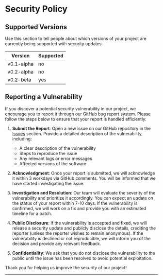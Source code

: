 # Security Policy

## Supported Versions

Use this section to tell people about which versions of your project are
currently being supported with security updates.

| Version | Supported          |
| ------- | ------------------ |
| v0.1-alpha | no |
| v0.2-alpha | no |
| v0.2-beta | yes |



## Reporting a Vulnerability

If you discover a potential security vulnerability in our project, we encourage you to report it through our GitHub bug report system. Please follow the steps below to ensure that your report is handled efficiently:

1. **Submit the Report**: Open a new issue on our GitHub repository in the [Issues](https://github.com/yourproject/issues) section. Provide a detailed description of the vulnerability, including:
   - A clear description of the vulnerability
   - Steps to reproduce the issue
   - Any relevant logs or error messages
   - Affected versions of the software

2. **Acknowledgment**: Once your report is submitted, we will acknowledge it within 3 workdays via GitHub comments. You will be informed that we have started investigating the issue.

3. **Investigation and Resolution**: Our team will evaluate the severity of the vulnerability and prioritize it accordingly. You can expect an update on the status of your report within 7-10 days. If the vulnerability is confirmed, we will work on a fix and provide you with an estimated timeline for a patch.

4. **Public Disclosure**: If the vulnerability is accepted and fixed, we will release a security update and publicly disclose the details, crediting the reporter (unless the reporter wishes to remain anonymous). If the vulnerability is declined or not reproducible, we will inform you of the decision and provide any relevant feedback.

5. **Confidentiality**: We ask that you do not disclose the vulnerability to the public until the issue has been resolved to avoid potential exploitation.

Thank you for helping us improve the security of our project!

---

